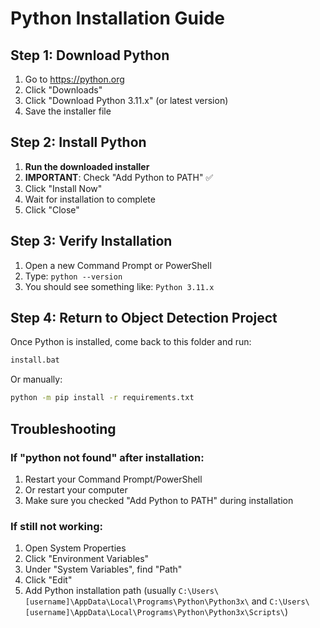# Python Installation Guide

## Step 1: Download Python

1. Go to https://python.org
2. Click "Downloads"
3. Click "Download Python 3.11.x" (or latest version)
4. Save the installer file

## Step 2: Install Python

1. **Run the downloaded installer**
2. **IMPORTANT**: Check "Add Python to PATH" ✅
3. Click "Install Now"
4. Wait for installation to complete
5. Click "Close"

## Step 3: Verify Installation

1. Open a new Command Prompt or PowerShell
2. Type: `python --version`
3. You should see something like: `Python 3.11.x`

## Step 4: Return to Object Detection Project

Once Python is installed, come back to this folder and run:
```bash
install.bat
```

Or manually:
```bash
python -m pip install -r requirements.txt
```

## Troubleshooting

### If "python not found" after installation:
1. Restart your Command Prompt/PowerShell
2. Or restart your computer
3. Make sure you checked "Add Python to PATH" during installation

### If still not working:
1. Open System Properties
2. Click "Environment Variables"
3. Under "System Variables", find "Path"
4. Click "Edit"
5. Add Python installation path (usually `C:\Users\[username]\AppData\Local\Programs\Python\Python3x\` and `C:\Users\[username]\AppData\Local\Programs\Python\Python3x\Scripts\`) 